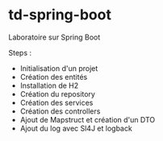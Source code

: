 # td-spring-boot
Laboratoire sur Spring Boot

Steps :
* Initialisation d'un projet
* Création des entités
* Installation de H2
* Création du repository
* Création des services
* Création des controllers
* Ajout de Mapstruct et création d'un DTO
* Ajout du log avec Sl4J et logback
